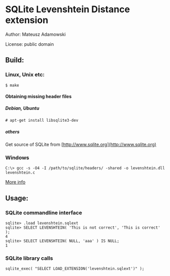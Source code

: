 SQLite Levenshtein Distance extension
============================

Author: Mateusz Adamowski

License: public domain


Build:
------
### Linux, Unix etc:

    $ make

#### Obtaining missing header files
##### Debian, Ubuntu

    # apt-get install libsqlite3-dev

##### others

Get source of SQLite from [http://www.sqlite.org](http://www.sqlite.org)

### Windows

    C:\> gcc -s -O4 -I /path/to/sqlite/headers/ -shared -o levenshtein.dll levenshtein.c

[More info][win-build]


Usage:
------

### SQLite commandline interface

    sqlite> .load levenshtein.sqlext
    sqlite> SELECT LEVENSHTEIN( 'This is not correct', 'This is correct' );
    4
    sqlite> SELECT LEVENSHTEIN( NULL, 'aaa' ) IS NULL;
    1

### SQLite library calls

    sqlite_exec( "SELECT LOAD_EXTENSION('levenshtein.sqlext')" );

  [win-build]: http://stackoverflow.com/questions/14521922/compiling-sqlite-levenshtein-function-for-system-data-sqlite

